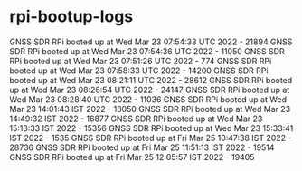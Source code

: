 # rpi-bootup-logs
GNSS SDR RPi booted up at Wed Mar 23 07:54:33 UTC 2022 - 21894
GNSS SDR RPi booted up at Wed Mar 23 07:54:36 UTC 2022 - 11050
GNSS SDR RPi booted up at Wed Mar 23 07:51:26 UTC 2022 - 774
GNSS SDR RPi booted up at Wed Mar 23 07:58:33 UTC 2022 - 14200
GNSS SDR RPi booted up at Wed Mar 23 08:21:11 UTC 2022 - 28612
GNSS SDR RPi booted up at Wed Mar 23 08:26:54 UTC 2022 - 24147
GNSS SDR RPi booted up at Wed Mar 23 08:28:40 UTC 2022 - 11036
GNSS SDR RPi booted up at Wed Mar 23 14:01:43 IST 2022 - 18050
GNSS SDR RPi booted up at Wed Mar 23 14:49:32 IST 2022 - 16877
GNSS SDR RPi booted up at Wed Mar 23 15:13:33 IST 2022 - 15356
GNSS SDR RPi booted up at Wed Mar 23 15:33:41 IST 2022 - 1535
GNSS SDR RPi booted up at Fri Mar 25 10:47:38 IST 2022 - 28736
GNSS SDR RPi booted up at Fri Mar 25 11:51:13 IST 2022 - 19514
GNSS SDR RPi booted up at Fri Mar 25 12:05:57 IST 2022 - 19405
